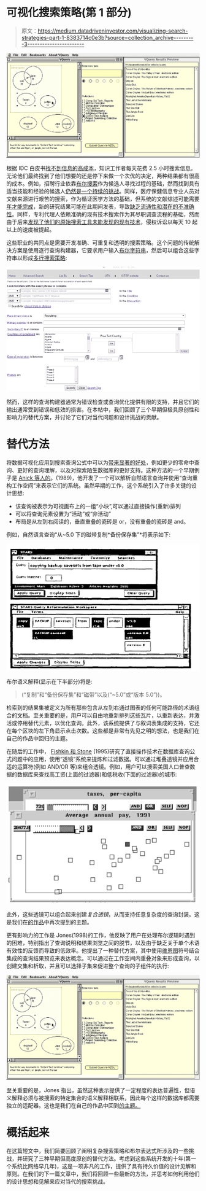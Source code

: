 # 可视化搜索策略(第 1 部分)

> 原文：<https://medium.datadriveninvestor.com/visualizing-search-strategies-part-1-8383714c0e3b?source=collection_archive---------3----------------------->

![](img/ec55eba11050a6185a742fd754ccbe69.png)

根据 IDC 白皮书[找不到信息的高成本](http://www.ejitime.com/materials/IDC%20on%20The%20High%20Cost%20Of%20Not%20Finding%20Information.pdf)，知识工作者每天花费 2.5 小时搜索信息。无论他们最终找到了他们想要的还是停下来做一个次优的决定，两种结果都有很高的成本。例如，招聘行业依靠[布尔搜索](http://booleanblackbelt.com/2008/12/basic-boolean-search-operators-and-query-modifiers-explained/)作为候选人寻找过程的基础，然而找到具有适当技能和经验的候选人[仍然是一个持续的挑战](https://devskiller.com/50-recruitment-stats-hr-pros-must-know-2017/)。同样，医疗保健信息专业人员对文献来源进行艰苦的搜索，作为循证医学方法的基础，但系统的文献综述可能需要[年才能完成](https://onlinelibrary.wiley.com/doi/10.1002/9780470712184.ch6)，新的研究结果可能在此期间发表，导致[缺乏流通性和潜在的不准确性](http://annals.org/aim/fullarticle/736284)。同样，专利代理人依赖准确的现有技术搜索作为其尽职调查流程的基础，然而由于后来[发现了他们的原始搜索工具未能发现的现有技术](https://pdfs.semanticscholar.org/a7f4/6accffdfb06ce61333ae1bd811460345733d.pdf)，侵权诉讼以每天 10 起以上的速度被提起。

这些职业的共同点是需要开发准确、可重复和透明的搜索策略。这个问题的传统解决方案是使用逐行查询构建器，它要求用户输入[布尔字符串](https://en.wikipedia.org/wiki/Boolean_algebra)，然后可以组合这些字符串以形成[多行搜索策略](https://isquared.wordpress.com/2018/06/14/think-outside-the-search-box/):

![](img/4a9000345bd82b9014fe9b73dc7668de.png)

然而，这样的查询构建器通常为错误检查或查询优化提供有限的支持，并且它们的输出通常受到错误和低效的损害。在本帖中，我们回顾了三个早期但极具原创性和影响力的替代方案，并讨论了它们对当代问题和设计挑战的贡献。

# 替代方法

将数据可视化应用到搜索查询公式中可以为[带来显著的好处](https://patents.google.com/patent/US7383513B2/en)，例如更少的零命中查询、更好的查询理解，以及对探索陌生数据库的更好支持。这种方法的一个早期例子是 [Anick 等人的](https://dl.acm.org/citation.cfm?id=98015)。(1989)，他开发了一个可以解析自然语言查询并使用“查询重构工作空间”来表示它们的系统。虽然早期的工作，这个系统引入了许多关键的设计思想:

*   该查询被表示为可视画布上的一组“小块”,可以通过直接操作(重新)排列
*   可以将查询元素设置为“活动”或“非活动”
*   布局是从左到右阅读的，垂直重叠的瓷砖是 or，没有重叠的瓷砖是 and。

例如，自然语言查询“从~5.0 下的磁带复制*备份保存集”*将表示如下:

![](img/4612ec594b51c046e993485da4184a22.png)

布尔语义解释(显示在下半部分)将是:

> (“复制”和“备份保存集”和“磁带”以及(“~5.0”或“版本 5.0”))。

检索到的结果集被定义为所有那些包含从左到右通过图表的任何可能路径的术语组合的文档。至关重要的是，用户可以自由地重新排列这些瓦片，以重新表达，并激活或停用替代元素，以优化查询。此外，该系统提供了与叙词表集成的支持，它还在每个区块的左下角显示点击次数。这些都是非常有先见之明的想法，也是我们在自己的作品中回归的主题。

在随后的工作中， [Fishkin 和 Stone](http://citeseerx.ist.psu.edu/viewdoc/summary?doi=10.1.1.37.6381) (1995)研究了直接操作技术在数据库查询公式问题中的应用，使用“透镜”系统来提炼和过滤数据。可以通过堆叠透镜并应用合适的运算符(例如 AND/OR 等)来组合透镜。例如，用户可以搜索美国人口普查数据的数据库来查找高工资(上面的过滤器)和低税收(下面的过滤器)的城市:

![](img/cab519f60fd53700ea6f528d8501c4d8.png)

此外，这些透镜可以组合起来创建*复合透镜*，从而支持任意复杂度的查询封装。这是我们在[的作品](https://www.2dsearch.com/)中再次提到的主题。

更有影响力的工作是 Jones(1998)的工作，他反映了用户在处理布尔逻辑时遇到的困难，特别指出了查询说明和结果浏览之间的脱节，以及由于缺乏关于单个术语有效性的反馈而导致的低效率。他提出了一种替代方案，其中使用[维恩图](https://en.wikipedia.org/wiki/Venn_diagram)符号结合集成的查询结果预览来表达概念。可以通过在工作空间内重叠对象来形成查询，以创建交集和析取，并且可以选择子集来促进整个查询的子组件的执行:

![](img/ec55eba11050a6185a742fd754ccbe69.png)

至关重要的是，Jones 指出，虽然这种表示提供了一定程度的表达普遍性，但语义解释必须与被搜索的特定集合的语义解释相联系，因此每个这样的数据库都需要独立的适配器。这也是我们在自己的作品中回到[的主题。](https://www.2dsearch.com/)

# 概括起来

在这篇短文中，我们简要回顾了阐明复杂搜索策略和布尔表达式所涉及的一些挑战，并研究了三种早期但高度原创的替代方法。考虑到这些系统开发的十年(第一个系统比网络早几年)，这是一项非凡的工作，提供了具有持久价值的设计见解和原则。在我们的下一篇文章中，我们将回顾一些最新的方法，并思考如何利用他们的设计思想和见解来应对当代的搜索挑战。